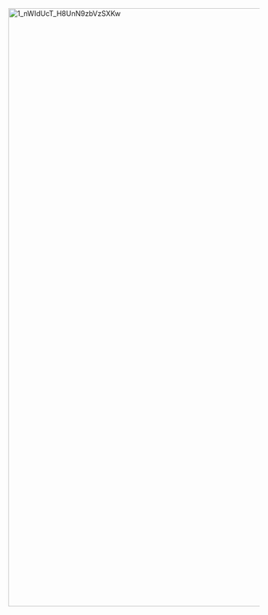 <img width="1200" alt="1_nWIdUcT_H8UnN9zbVzSXKw" src="https://github.com/user-attachments/assets/37dc8fb7-f4e8-4521-b951-28c7064ecf64" />
